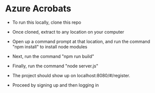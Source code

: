 # Azure Acrobats

* To run this locally, clone this repo
* Once cloned, extract to any location on your computer
* Open up a command prompt at that location, and run the command "npm install" to install node modules
* Next, run the command "npm run build"
* Finally, run the command "node server.js"

* The project should show up on localhost:8080/#/register.
* Proceed by signing up and then logging in
